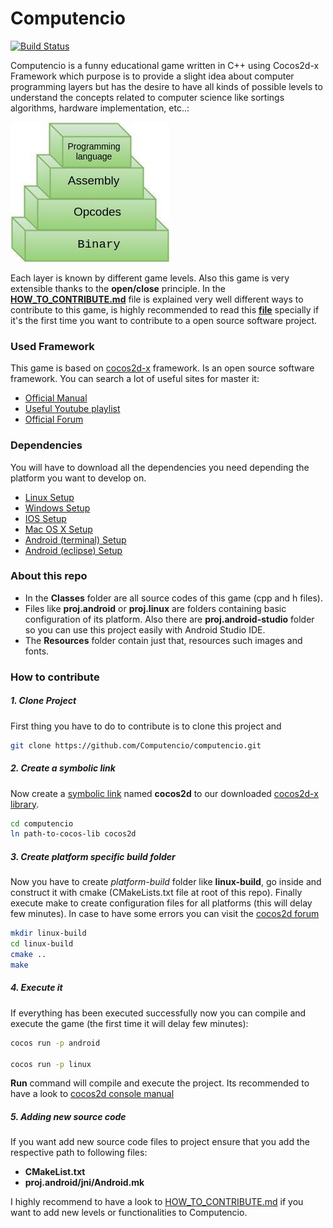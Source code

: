 
# Computencio
[![Build Status](https://travis-ci.org/Cicko/Computencio.svg?branch=master)](https://travis-ci.org/Cicko/Computencio)

Computencio is a funny educational game written in C++ using Cocos2d-x Framework which purpose is to provide a slight idea about
computer programming layers but has the desire to have all kinds of possible levels to understand the concepts related to computer science like sortings algorithms, hardware implementation, etc..:

![](layers.jpg)

Each layer is known by different game levels. Also this game is very extensible thanks to the __open/close__ principle. In the [__HOW_TO_CONTRIBUTE.md__](HOW_TO_CONTRIBUTE.md) file is explained very well different ways to contribute to this game, is highly recommended to read this [__file__](HOW_TO_CONTRIBUTE.md) specially if it's the first time you want to contribute to a open source software project.


### Used Framework

This game is based on [cocos2d-x](https://en.wikipedia.org/wiki/Cocos2d) framework. Is an open source software framework. You can search a lot of useful sites for master it:
- [Official Manual](http://www.cocos2d-x.org/docs/)
- [Useful Youtube playlist](https://www.youtube.com/watch?v=qXqgSNUf9Cc&list=PLRtjMdoYXLf4od_bOKN3WjAPr7snPXzoe)
- [Official Forum](http://discuss.cocos2d-x.org/)

### Dependencies

You will have to download all the dependencies you need depending the platform you want to develop on.

- [Linux Setup](http://www.cocos2d-x.org/docs/installation/F/)
- [Windows Setup](http://www.cocos2d-x.org/docs/installation/G/)
- [IOS Setup](http://www.cocos2d-x.org/docs/installation/D/)
- [Mac OS X Setup](http://www.cocos2d-x.org/docs/installation/E/)
- [Android (terminal) Setup](http://www.cocos2d-x.org/docs/installation/B/)
- [Android (eclipse) Setup](http://www.cocos2d-x.org/docs/installation/C/)



### About this repo


- In the __Classes__ folder are all source codes of this game (cpp and h files).
- Files like __proj.android__ or __proj.linux__ are folders containing basic configuration of its
platform. Also there are __proj.android-studio__ folder so you can use this project easily with Android Studio IDE.
- The __Resources__ folder contain just that, resources such images and fonts.

### How to contribute

##### 1. Clone Project

First thing you have to do to contribute is to clone this project and

```bash
git clone https://github.com/Computencio/computencio.git
```
##### 2. Create a symbolic link

Now create a [symbolic link](https://en.wikipedia.org/wiki/Symbolic_link) named __cocos2d__ to our downloaded  [cocos2d-x library](http://www.cocos2d-x.org/filedown/cocos2d-x-3.10.zip).

```bash
cd computencio
ln path-to-cocos-lib cocos2d
```

##### 3. Create platform specific build folder

Now you have to create _platform-build_ folder like __linux-build__, go inside and construct it with cmake (CMakeLists.txt file at root of this repo). Finally execute make to create configuration files for all platforms (this will delay few minutes). In case to have some errors you can visit the [cocos2d forum](http://discuss.cocos2d-x.org/)

```bash
mkdir linux-build
cd linux-build
cmake ..
make
```

##### 4. Execute it

If everything has been executed successfully now you can compile and execute the game (the first time it will delay few minutes):
```bash
cocos run -p android

cocos run -p linux
```

__Run__ command will compile and execute the project. Its recommended to have a look to [cocos2d console manual](http://www.cocos2d-x.org/wiki/Cocos2d-console)

##### 5. Adding new source code

If you want add new source code files to project ensure that you add the
respective path to following files:
- __CMakeList.txt__
- __proj.android/jni/Android.mk__

I highly recommend to have a look to [HOW_TO_CONTRIBUTE.md](HOW_TO_CONTRIBUTE.md) if you want to add new levels or functionalities to Computencio.
